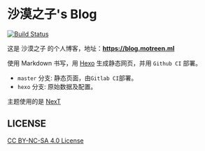 # 沙漠之子's Blog

[![Build Status](https://github.com/maboloshi/Blog/workflows/Hexo%20CICD/badge.svg)](https://github.com/maboloshi/Blog/actions?query=workflow%3A%22Hexo+CICD%22)

这是 沙漠之子 的个人博客，地址：**<https://blog.motreen.ml>**

使用 Markdown 书写，用 [Hexo](https://hexo.io/) 生成静态网页，并用 `Github CI` 部署。

- `master` 分支: 静态页面，由`Gitlab CI`部署。
- `hexo` 分支: 原始数据及配置。

主题使用的是 [NexT](https://github.com/theme-next/hexo-theme-next)

## LICENSE
[CC BY-NC-SA 4.0 License](https://creativecommons.org/licenses/by-nc-sa/4.0/)
